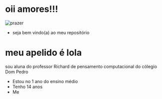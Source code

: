 # oii amores!!!
![prazer](https://media4.giphy.com/media/v1.Y2lkPTc5MGI3NjExZnBxdTcxcncwazlpZTRncGhrbXJ1cW8xNDdkd3RjM3l0Z2dtZXUzeCZlcD12MV9pbnRlcm5hbF9naWZfYnlfaWQmY3Q9Zw/R6gvnAxj2ISzJdbA63/giphy.webp)
* seja bem vindo(a) ao meu repositório 
# meu apelido é lola
sou aluna do professor Richard de pensamento computacional do cólegio Dom Pedro 
* Estou no 1 ano do ensino médio 
* Tenho 14 anos
* Me
